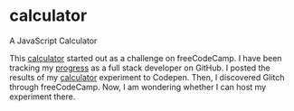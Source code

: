 # calculator

A JavaScript Calculator

This [calculator](https://github.com/bauhouse/freecodecamp-challenges/tree/master/frontend/projects/calculator) started out as a challenge on freeCodeCamp.
I have been tracking my [progress](https://github.com/bauhouse/freecodecamp-challenges/) as a full stack developer on GitHub.
I posted the results of my [calculator](https://codepen.io/bauhouse/pen/EREbwN) experiment to Codepen.
Then, I discovered Glitch through freeCodeCamp. Now, I am wondering whether I can host my experiment there.
